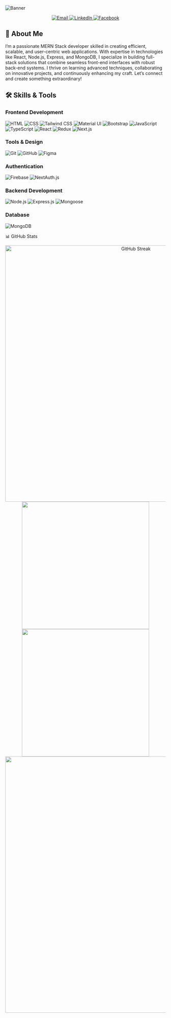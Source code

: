 <img src="https://i.postimg.cc/yYD8DLrN/banner.png" alt="Banner" align="center" /> 
<p align="center">
  <a href="mailto:litonmia2k1@gmail.com" target="_blank">
    <img src="https://img.shields.io/badge/Email-D14836?style=for-the-badge&logo=gmail&logoColor=white" alt="Email" />
  </a>
  <a href="https://www.linkedin.com/in/your-linkedin-profile/" target="_blank">
    <img src="https://img.shields.io/badge/LinkedIn-0077B5?style=for-the-badge&logo=linkedin&logoColor=white" alt="LinkedIn" />
  </a>
  <a href="https://www.facebook.com/your-facebook-profile/" target="_blank">
    <img src="https://img.shields.io/badge/Facebook-1877F2?style=for-the-badge&logo=facebook&logoColor=white" alt="Facebook" />
  </a>
</p>


## 🌟 About Me
I’m a passionate MERN Stack developer skilled in creating efficient, scalable, and user-centric web applications. With expertise in technologies like React, Node.js, Express, and MongoDB, I specialize in building full-stack solutions that combine seamless front-end interfaces with robust back-end systems. I thrive on learning advanced techniques, collaborating on innovative projects, and continuously enhancing my craft. Let’s connect and create something extraordinary!


## 🛠️ Skills & Tools

### Frontend Development
<p>
  <img src="https://img.shields.io/badge/HTML5-E34F26?style=for-the-badge&logo=html5&logoColor=white" alt="HTML" />
  <img src="https://img.shields.io/badge/CSS3-1572B6?style=for-the-badge&logo=css3&logoColor=white" alt="CSS" />
  <img src="https://img.shields.io/badge/Tailwind_CSS-38B2AC?style=for-the-badge&logo=tailwind-css&logoColor=white" alt="Tailwind CSS" />
  <img src="https://img.shields.io/badge/Material--UI-0081CB?style=for-the-badge&logo=mui&logoColor=white" alt="Material UI" />
  <img src="https://img.shields.io/badge/Bootstrap-7952B3?style=for-the-badge&logo=bootstrap&logoColor=white" alt="Bootstrap" />
  <img src="https://img.shields.io/badge/JavaScript-F7DF1E?style=for-the-badge&logo=javascript&logoColor=black" alt="JavaScript" />
  <img src="https://img.shields.io/badge/TypeScript-3178C6?style=for-the-badge&logo=typescript&logoColor=white" alt="TypeScript" />
  <img src="https://img.shields.io/badge/React-20232A?style=for-the-badge&logo=react&logoColor=61DAFB" alt="React" />
  <img src="https://img.shields.io/badge/Redux-764ABC?style=for-the-badge&logo=redux&logoColor=white" alt="Redux" />
  <img src="https://img.shields.io/badge/Next.js-000000?style=for-the-badge&logo=nextdotjs&logoColor=white" alt="Next.js" />
</p>

### Tools & Design
<p>
  <img src="https://img.shields.io/badge/Git-F05032?style=for-the-badge&logo=git&logoColor=white" alt="Git" />
  <img src="https://img.shields.io/badge/GitHub-181717?style=for-the-badge&logo=github&logoColor=white" alt="GitHub" />
  <img src="https://img.shields.io/badge/Figma-F24E1E?style=for-the-badge&logo=figma&logoColor=white" alt="Figma" />
</p>

### Authentication
<p>
  <img src="https://img.shields.io/badge/Firebase-FFCA28?style=for-the-badge&logo=firebase&logoColor=black" alt="Firebase" />
  <img src="https://img.shields.io/badge/NextAuth.js-000000?style=for-the-badge&logo=auth0&logoColor=white" alt="NextAuth.js" />
</p>


### Backend Development
<p>
  <img src="https://img.shields.io/badge/Node.js-339933?style=for-the-badge&logo=nodedotjs&logoColor=white" alt="Node.js" />
  <img src="https://img.shields.io/badge/Express.js-000000?style=for-the-badge&logo=express&logoColor=white" alt="Express.js" />
  <img src="https://img.shields.io/badge/Mongoose-47A248?style=for-the-badge&logo=mongodb&logoColor=white" alt="Mongoose" />
</p>

### Database
<p>
  <img src="https://img.shields.io/badge/MongoDB-4EA94B?style=for-the-badge&logo=mongodb&logoColor=white" alt="MongoDB" />
</p>


📊 GitHub Stats
<div align="center"> <a href="https://git.io/streak-stats"><img src="https://github-readme-streak-stats.herokuapp.com?user=liton61&theme=radical" alt="GitHub Streak" width="805"/></a> </div> <div align="center"> <img src="http://github-profile-summary-cards.vercel.app/api/cards/stats?username=liton61&theme=dracula" width="400"/> <img src="http://github-profile-summary-cards.vercel.app/api/cards/repos-per-language?username=liton61&theme=dracula&exclude={exclude}" width="400"/> </div> <div align="center"> <img src="http://github-profile-summary-cards.vercel.app/api/cards/profile-details?username=liton61&theme=dracula" width="805"/> </div>
